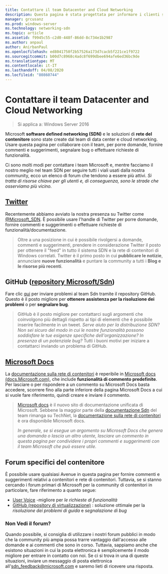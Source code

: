 ```yaml
---
title: Contattare il team Datacenter and Cloud Networking
description: Questa pagina è stata progettata per informare i clienti sui metodi migliori per raggiungere il team SDN in diversi contesti.
manager: grcusanz
ms.prod: windows-server
ms.technology: networking-sdn
ms.topic: article
ms.assetid: f9945c55-c2d0-448f-86dd-8c734e1b2987
ms.author: anpaul
author: AnirbanPaul
ms.openlocfilehash: ed8041750f2b57526a173d7cacb5f221ce1f9722
ms.sourcegitcommit: b00d7c8968c4adc8f699dbee694afe6ed36bc9de
ms.translationtype: MT
ms.contentlocale: it-IT
ms.lasthandoff: 04/08/2020
ms.locfileid: "80860744"
---
```

# <a name="contact-the-datacenter-and-cloud-networking-team"></a>Contattare il team Datacenter and Cloud Networking

> Si applica a: Windows Server 2016

Microsoft **software defined networking \(SDN\)** e le soluzioni di **rete del contenitore** sono state create dal team di data center e cloud networking. Usare questa pagina per collaborare con il team, per porre domande, fornire commenti e suggerimenti, segnalare bug o effettuare richieste di funzionalità.

Ci sono molti modi per contattare i team Microsoft e, mentre facciamo il nostro meglio nel team SDN per seguire tutti i viali usati dalla nostra community, ecco un elenco di forum che tendono a essere più attivi. *Si tratta di risorse chiave per gli utenti e, di conseguenza, sono le strade che osserviamo più vicino.*

## <a name="twitter"></a>[Twitter](https://twitter.com/Microsoft_SDN)

Recentemente abbiamo avviato la nostra presenza su Twitter come [@Microsoft_SDN](https://twitter.com/Microsoft_SDN). È possibile usare l'handle di Twitter per porre domande, fornire commenti e suggerimenti o effettuare richieste di funzionalità/documentazione.
> Oltre a una posizione in cui è possibile rivolgersi a domande, commenti e suggerimenti, prendere in considerazione Twitter il posto per ottenere il "feed" in tutto il sistema SDN e la rete di contenitori di Windows correlati. Twitter è il primo posto in cui **pubblicare le notizie**, annunciare **nuove funzionalità** e puntare la community a tutti i **Blog e le risorse più recenti**.

## <a name="github-microsoftsdn-repo"></a>GitHub ([repository Microsoft/Sdn](https://github.com/Microsoft/SDN/issues))
Fare clic [qui](https://github.com/Microsoft/SDN/issues) per inviare problemi al team Sdn tramite il repository GitHub. Questo è il posto migliore per **ottenere assistenza per la risoluzione dei problemi** o per **segnalare bug**.

> GitHub è il posto migliore per contattarci sugli argomenti che coinvolgono più dettagli rispetto ai tipi di elementi che è possibile inserire facilmente in un tweet. *Serve aiuto per la distribuzione SDN? Non sei sicuro del modo in cui le nostre funzionalità possono soddisfare le tue esigenze specifiche dell'organizzazione? In presenza di un potenziale bug?* Tutti i buoni motivi per iniziare a contattarci inviando un problema di GitHub.

## <a name="microsoft-docs"></a>[Microsoft Docs](https://docs.microsoft.com/)
La [documentazione sulla rete di contenitori](https://docs.microsoft.com/virtualization/windowscontainers/manage-containers/container-networking) è reperibile in [Microsoft docs (docs.Microsoft.com)](https://docs.microsoft.com/), che include **funzionalità di commento predefinite**. Per lasciare o per rispondere a un commento su Microsoft Docs basta accedere, scorrere fino alla parte inferiore della pagina Microsoft Docs a cui si vuole fare riferimento, quindi creare e inviare il commento.

> [Microsoft docs](https://docs.microsoft.com/) è il nuovo sito di documentazione unificata di Microsoft. Sebbene la maggior parte della [documentazione Sdn](https://technet.microsoft.com/windows-server-docs/networking/sdn/software-defined-networking) del team rimanga su TechNet, la [documentazione sulla rete di contenitori](https://docs.microsoft.com/virtualization/windowscontainers/manage-containers/container-networking) è ora disponibile Microsoft docs.
> 
> *In generale, se si esegue un argomento su Microsoft Docs che genera una domanda o lascia un altro utente, lasciare un commento in questa pagina per condividere i propri commenti e suggerimenti con il team Microsoft che può essere utile.*

## <a name="container-specific-forums"></a>Forum specifici del contenitore
È possibile usare qualsiasi Avenue in questa pagina per fornire commenti e suggerimenti relativi a contenitori e rete di contenitori. Tuttavia, se si stanno cercando i forum primari di Microsoft per la community di contenitori in particolare, fare riferimento a quanto segue:
- [User Voice](https://windowsserver.uservoice.com/forums/304624-containers) -migliore per *le richieste di funzionalità*
- [GitHub (repository di virtualizzazione)](https://github.com/Microsoft/Virtualization-Documentation) : soluzione ottimale per la *risoluzione dei problemi di guida* e *segnalazione di bug*

### <a name="not-seeing-the-forum-for-you"></a>Non Vedi il forum? 
Quando possibile, si consiglia di utilizzare i nostri forum pubblici in modo che la community più ampia possa trarre vantaggio dall'accesso alle domande e ai commenti che sono in corso. Tuttavia, sappiamo anche che esistono situazioni in cui la posta elettronica è semplicemente il modo migliore per entrare in contatto con noi. Se ci si trova in una di queste situazioni, inviare un messaggio di posta elettronica all'sdn_feedback@microsoft.com e saremo lieti di ricevere una risposta.
